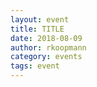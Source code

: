 ```yaml
---
layout: event
title: TITLE
date: 2018-08-09
author: rkoopmann
category: events
tags: event
---
```


